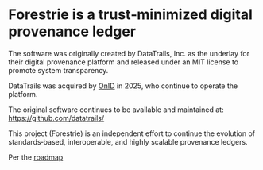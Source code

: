 # Forestrie is a trust‑minimized digital provenance ledger

The software was originally created by DataTrails, Inc. as the underlay for their digital provenance platform and released under an MIT license to promote system transparency.

DataTrails was acquired by [OnID](https://onid.co/) in 2025, who continue to operate the platform.

The original software continues to be available and maintained at: <https://github.com/datatrails/>

This project (Forestrie) is an independent effort to continue the evolution of standards‑based, interoperable, and highly scalable provenance ledgers.

Per the [roadmap](./roadmap.md)
